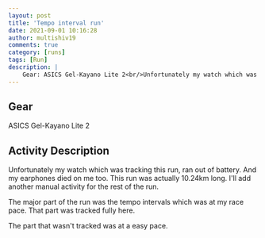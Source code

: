 ```yaml
---
layout: post
title: 'Tempo interval run'
date: 2021-09-01 10:16:28
author: multishiv19
comments: true
category: [runs]
tags: [Run]
description: |
    Gear: ASICS Gel-Kayano Lite 2<br/>Unfortunately my watch which was tracking this run, ran out of battery. And my earphones died on me too. This run was actually 10.24km long.<br/>I'll add another manual activity for the rest of the run.<br/><br/>The major part of the run was the tempo intervals which was at my race pace. That part was tracked fully here.<br/><br/>The part that wasn't tracked was at a easy pace. 
---
```


## Gear
ASICS Gel-Kayano Lite 2

## Activity Description
Unfortunately my watch which was tracking this run, ran out of battery. And my earphones died on me too. This run was actually 10.24km long.
I'll add another manual activity for the rest of the run.

The major part of the run was the tempo intervals which was at my race pace. That part was tracked fully here.

The part that wasn't tracked was at a easy pace. 


<div width='100%' class='strava-embed-placeholder' data-embed-type='activity' data-embed-id='5890602400'></div>
<script src='https://strava-embeds.com/embed.js'></script>
